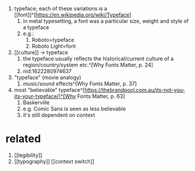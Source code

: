 1. typeface; each of these variations is a [[font]]^[https://en.wikipedia.org/wiki/Typeface]
	1. in metal typesetting, a font was a particular size, weight and style of a typeface
	2. e.g.:
		1. Roboto=typeface
		2. Roboto Light=font
2. [[culture]] → typeface
	1. the typeface usually reflects the historical/current culture of a region/country/system etc.^[Why Fonts Matter, p. 24]
	2. nid:1622280974637
3. "typeface" (movie analogy)
	1. music/sound effects^[Why Fonts Matter, p. 37]
4. most "believable" typeface^[https://thebrandpool.com.au/its-not-you-its-your-typeface/]^[Why Fonts Matter, p. 63]
	1. Baskerville
	2. e.g. Comic Sans is seen as less believable
	3. it's still dependent on context

# related
1. [[legibility]]
2. [[typography]]
[[context switch]]